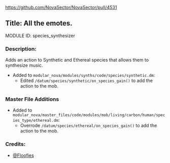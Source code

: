 https://github.com/NovaSector/NovaSector/pull/4531

## Title: All the emotes.

MODULE ID: species_synthesizer

### Description:

Adds an action to Synthetic and Ethereal species that allows them to synthesize music.

- Added to `modular_nova/modules/synths/code/species/synthetic.dm`:
  - Edited `/datum/species/synthetic/on_species_gain()` to add the action to the mob.

### Master File Additions

- Added to `modular_nova/master_files/code/modules/mob/living/carbon/human/species_type/ethereal.dm`:
  - Overrode `/datum/species/ethereal/on_species_gain()` to add the action to the mob.

### Credits:
- [@Floofies](https://github.com/Floofies)

